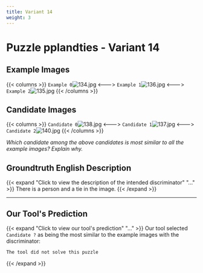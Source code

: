 ```yaml
---
title: Variant 14
weight: 3
---
```


# Puzzle pplandties - Variant 14

## Example Images
{{< columns >}}
`Example 0`![134.jpg](/natscene_data/images/134.jpg)
<--->
`Example 1`![136.jpg](/natscene_data/images/136.jpg)
<--->
`Example 2`![135.jpg](/natscene_data/images/135.jpg)
{{< /columns >}}

## Candidate Images
{{< columns >}}
`Candidate 0`![138.jpg](/natscene_data/images/138.jpg)
<--->
`Candidate 1`![137.jpg](/natscene_data/images/137.jpg)
<--->
`Candidate 2`![140.jpg](/natscene_data/images/140.jpg)
{{< /columns >}}

*Which candidate among the above candidates is most similar to all the example images? Explain why.*

## Groundtruth English Description

{{< expand "Click to view the description of the intended discriminator" "..." >}}
There is a person and a tie in the image.
{{< /expand >}}

---



## Our Tool's Prediction

{{< expand "Click to view our tool's prediction" "..." >}}
Our tool selected `Candidate ?` as being the most similar to the example images with the discriminator:
```plaintext
The tool did not solve this puzzle
```
{{< /expand >}}
